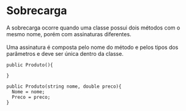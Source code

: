 
# Sobrecarga #

A sobrecarga ocorre quando uma classe possui dois métodos com o mesmo nome, porém com assinaturas diferentes. <br><br>
Uma assinatura é composta pelo nome do método e pelos tipos dos parâmetros e deve ser única dentro da classe.


```
public Produto(){

}

public Produto(string nome, double preco){
  Nome = nome;
  Preco = preco;
}

```
